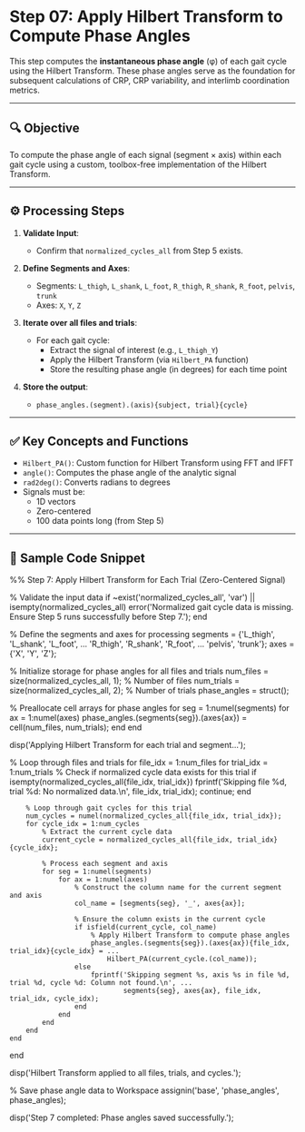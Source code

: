 # Step 07: Apply Hilbert Transform to Compute Phase Angles

This step computes the **instantaneous phase angle** (φ) of each gait cycle using the Hilbert Transform. These phase angles serve as the foundation for subsequent calculations of CRP, CRP variability, and interlimb coordination metrics.

---

## 🔍 Objective

To compute the phase angle of each signal (segment × axis) within each gait cycle using a custom, toolbox-free implementation of the Hilbert Transform.

---

## ⚙️ Processing Steps

1. **Validate Input**:
   - Confirm that `normalized_cycles_all` from Step 5 exists.

2. **Define Segments and Axes**:
   - Segments: `L_thigh`, `L_shank`, `L_foot`, `R_thigh`, `R_shank`, `R_foot`, `pelvis`, `trunk`
   - Axes: `X`, `Y`, `Z`

3. **Iterate over all files and trials**:
   - For each gait cycle:
     - Extract the signal of interest (e.g., `L_thigh_Y`)
     - Apply the Hilbert Transform (via `Hilbert_PA` function)
     - Store the resulting phase angle (in degrees) for each time point

4. **Store the output**:
   - `phase_angles.(segment).(axis){subject, trial}{cycle}`

---

## ✅ Key Concepts and Functions

- `Hilbert_PA()`: Custom function for Hilbert Transform using FFT and IFFT
- `angle()`: Computes the phase angle of the analytic signal
- `rad2deg()`: Converts radians to degrees
- Signals must be:
  - 1D vectors
  - Zero-centered
  - 100 data points long (from Step 5)

---

## 🧪 Sample Code Snippet

%% Step 7: Apply Hilbert Transform for Each Trial (Zero-Centered Signal)

% Validate the input data
if ~exist('normalized_cycles_all', 'var') || isempty(normalized_cycles_all)
    error('Normalized gait cycle data is missing. Ensure Step 5 runs successfully before Step 7.');
end

% Define the segments and axes for processing
segments = {'L_thigh', 'L_shank', 'L_foot', ...
            'R_thigh', 'R_shank', 'R_foot', ...
            'pelvis', 'trunk'};
axes = {'X', 'Y', 'Z'};

% Initialize storage for phase angles for all files and trials
num_files = size(normalized_cycles_all, 1); % Number of files
num_trials = size(normalized_cycles_all, 2); % Number of trials
phase_angles = struct();

% Preallocate cell arrays for phase angles
for seg = 1:numel(segments)
    for ax = 1:numel(axes)
        phase_angles.(segments{seg}).(axes{ax}) = cell(num_files, num_trials);
    end
end

disp('Applying Hilbert Transform for each trial and segment...');

% Loop through files and trials
for file_idx = 1:num_files
    for trial_idx = 1:num_trials
        % Check if normalized cycle data exists for this trial
        if isempty(normalized_cycles_all{file_idx, trial_idx})
            fprintf('Skipping file %d, trial %d: No normalized data.\n', file_idx, trial_idx);
            continue;
        end

        % Loop through gait cycles for this trial
        num_cycles = numel(normalized_cycles_all{file_idx, trial_idx});
        for cycle_idx = 1:num_cycles
            % Extract the current cycle data
            current_cycle = normalized_cycles_all{file_idx, trial_idx}{cycle_idx};

            % Process each segment and axis
            for seg = 1:numel(segments)
                for ax = 1:numel(axes)
                    % Construct the column name for the current segment and axis
                    col_name = [segments{seg}, '_', axes{ax}];

                    % Ensure the column exists in the current cycle
                    if isfield(current_cycle, col_name)
                        % Apply Hilbert Transform to compute phase angles
                        phase_angles.(segments{seg}).(axes{ax}){file_idx, trial_idx}{cycle_idx} = ...
                            Hilbert_PA(current_cycle.(col_name));
                    else
                        fprintf('Skipping segment %s, axis %s in file %d, trial %d, cycle %d: Column not found.\n', ...
                                segments{seg}, axes{ax}, file_idx, trial_idx, cycle_idx);
                    end
                end
            end
        end
    end
end

disp('Hilbert Transform applied to all files, trials, and cycles.');

% Save phase angle data to Workspace
assignin('base', 'phase_angles', phase_angles);

disp('Step 7 completed: Phase angles saved successfully.');
